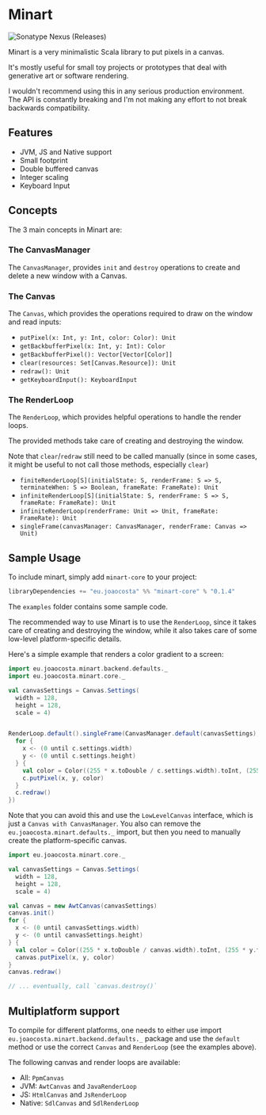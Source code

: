 # Minart

![Sonatype Nexus (Releases)](https://img.shields.io/nexus/r/eu.joaocosta/minart-core_2.13?server=https%3A%2F%2Foss.sonatype.org)

Minart is a very minimalistic Scala library to put pixels in a canvas.

It's mostly useful for small toy projects or prototypes that deal with
generative art or software rendering.

I wouldn't recommend using this in any serious production environment.
The API is constantly breaking and I'm not making any effort to not break backwards compatibility.

## Features

* JVM, JS and Native support
* Small footprint
* Double buffered canvas
* Integer scaling
* Keyboard Input

## Concepts

The 3 main concepts in Minart are:

### The CanvasManager

The `CanvasManager`, provides `init` and `destroy` operations to create
and delete a new window with a Canvas.

### The Canvas

The `Canvas`, which provides the operations required to draw on the window and read inputs:
* `putPixel(x: Int, y: Int, color: Color): Unit`
* `getBackbufferPixel(x: Int, y: Int): Color`
* `getBackbufferPixel(): Vector[Vector[Color]]`
* `clear(resources: Set[Canvas.Resource]): Unit`
* `redraw(): Unit`
* `getKeyboardInput(): KeyboardInput`

### The RenderLoop

The `RenderLoop`, which provides helpful operations to handle the render loops.

The provided methods take care of creating and destroying the window.

Note that `clear`/`redraw` still need to be called manually (since in some cases, it might be useful to not call those methods, especially `clear`)

* `finiteRenderLoop[S](initialState: S, renderFrame: S => S, terminateWhen: S => Boolean, frameRate: FrameRate): Unit`
* `infiniteRenderLoop[S](initialState: S, renderFrame: S => S, frameRate: FrameRate): Unit`
* `infiniteRenderLoop(renderFrame: Unit => Unit, frameRate: FrameRate): Unit`
* `singleFrame(canvasManager: CanvasManager, renderFrame: Canvas => Unit)`

## Sample Usage

To include minart, simply add `minart-core` to your project:

```scala
libraryDependencies += "eu.joaocosta" %% "minart-core" % "0.1.4"
```

The `examples` folder contains some sample code.

The recommended way to use Minart is to use the `RenderLoop`,
since it takes care of creating and destroying the window,
while it also takes care of some low-level platform-specific details.

Here's a simple example that renders a color gradient to a screen:

```scala
import eu.joaocosta.minart.backend.defaults._
import eu.joaocosta.minart.core._

val canvasSettings = Canvas.Settings(
  width = 128,
  height = 128,
  scale = 4)


RenderLoop.default().singleFrame(CanvasManager.default(canvasSettings), c => {
  for {
    x <- (0 until c.settings.width)
    y <- (0 until c.settings.height)
  } {
    val color = Color((255 * x.toDouble / c.settings.width).toInt, (255 * y.toDouble / c.settings.height).toInt, 255)
    c.putPixel(x, y, color)
  }
  c.redraw()
})
```

Note that you can avoid this and use the `LowLevelCanvas` interface,
which is just a `Canvas with CanvasManager`.
You also can remove the `eu.joaocosta.minart.defaults._` import,
but then you need to manually create the platform-specific canvas.

```scala
import eu.joaocosta.minart.core._

val canvasSettings = Canvas.Settings(
  width = 128,
  height = 128,
  scale = 4)

val canvas = new AwtCanvas(canvasSettings)
canvas.init()
for {
  x <- (0 until canvasSettings.width)
  y <- (0 until canvasSettings.height)
} {
  val color = Color((255 * x.toDouble / canvas.width).toInt, (255 * y.toDouble / canvas.height).toInt, 255)
  canvas.putPixel(x, y, color)
}
canvas.redraw()

// ... eventually, call `canvas.destroy()`
```

## Multiplatform support

To compile for different platforms, one needs to either use import `eu.joaocosta.minart.backend.defaults._`
package and use the `default` method or use the correct `Canvas` and `RenderLoop` (see the examples above).

The following canvas and render loops are available:
* All: `PpmCanvas`
* JVM: `AwtCanvas` and `JavaRenderLoop`
* JS: `HtmlCanvas` and `JsRenderLoop`
* Native: `SdlCanvas` and `SdlRenderLoop`
